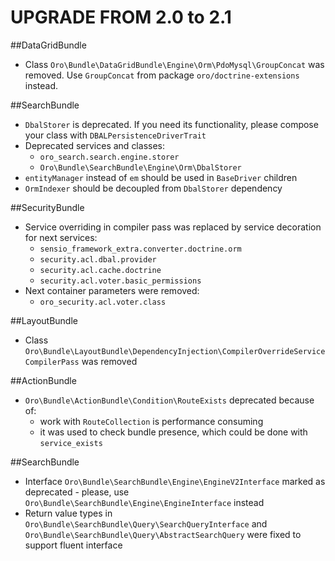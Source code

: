 UPGRADE FROM 2.0 to 2.1
========================

##DataGridBundle
 - Class `Oro\Bundle\DataGridBundle\Engine\Orm\PdoMysql\GroupConcat` was removed. Use `GroupConcat` from package `oro/doctrine-extensions` instead.

##SearchBundle
- `DbalStorer` is deprecated. If you need its functionality, please compose your class with `DBALPersistenceDriverTrait` 
- Deprecated services and classes:
    - `oro_search.search.engine.storer`
    - `Oro\Bundle\SearchBundle\Engine\Orm\DbalStorer`
- `entityManager` instead of `em` should be used in `BaseDriver` children
- `OrmIndexer` should be decoupled from `DbalStorer` dependency
 
##SecurityBundle
- Service overriding in compiler pass was replaced by service decoration for next services:
    - `sensio_framework_extra.converter.doctrine.orm`
    - `security.acl.dbal.provider`
    - `security.acl.cache.doctrine`
    - `security.acl.voter.basic_permissions`
- Next container parameters were removed:
    - `oro_security.acl.voter.class`

##LayoutBundle
- Class `Oro\Bundle\LayoutBundle\DependencyInjection\CompilerOverrideServiceCompilerPass` was removed

##ActionBundle
- `Oro\Bundle\ActionBundle\Condition\RouteExists` deprecated because of:
    - work with `RouteCollection` is performance consuming
    - it was used to check bundle presence, which could be done with `service_exists`
    
##SearchBundle
- Interface `Oro\Bundle\SearchBundle\Engine\EngineV2Interface` marked as deprecated - please, use
`Oro\Bundle\SearchBundle\Engine\EngineInterface` instead
- Return value types in `Oro\Bundle\SearchBundle\Query\SearchQueryInterface` and
`Oro\Bundle\SearchBundle\Query\AbstractSearchQuery` were fixed to support fluent interface